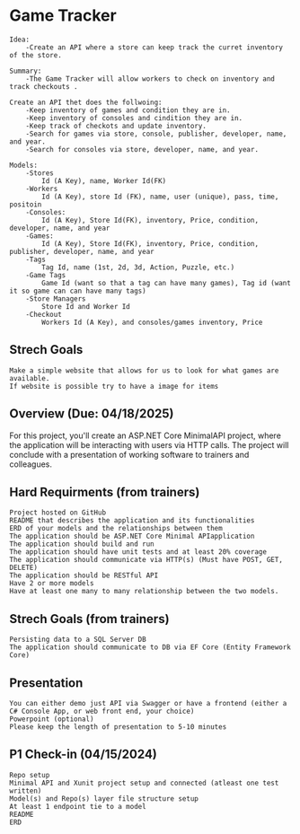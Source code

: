 # Game Tracker

    Idea:
        -Create an API where a store can keep track the curret inventory of the store.

    Summary:
        -The Game Tracker will allow workers to check on inventory and track checkouts .

    Create an API thet does the follwoing:
        -Keep inventory of games and condition they are in.
        -Keep inventory of consoles and cindition they are in.
        -Keep track of checkots and update inventory.
        -Search for games via store, console, publisher, developer, name, and year.
        -Search for consoles via store, developer, name, and year.

    Models: 
        -Stores
            Id (A Key), name, Worker Id(FK)
        -Workers
            Id (A Key), store Id (FK), name, user (unique), pass, time, positoin
        -Consoles:
            Id (A Key), Store Id(FK), inventory, Price, condition, developer, name, and year
        -Games:
            Id (A Key), Store Id(FK), inventory, Price, condition, publisher, developer, name, and year
        -Tags
            Tag Id, name (1st, 2d, 3d, Action, Puzzle, etc.)
        -Game Tags
            Game Id (want so that a tag can have many games), Tag id (want it so game can can have many tags)
        -Store Managers
            Store Id and Worker Id
        -Checkout
            Workers Id (A Key), and consoles/games inventory, Price
        

## Strech Goals

    Make a simple website that allows for us to look for what games are available.
    If website is possible try to have a image for items

## Overview (Due: 04/18/2025)

For this project, you'll create an ASP.NET Core MinimalAPI project, where the application will be interacting with users via HTTP calls. The project will conclude with a presentation of working software to trainers and colleagues.

## Hard Requirments (from trainers)

    Project hosted on GitHub
    README that describes the application and its functionalities
    ERD of your models and the relationships between them
    The application should be ASP.NET Core Minimal APIapplication
    The application should build and run
    The application should have unit tests and at least 20% coverage
    The application should communicate via HTTP(s) (Must have POST, GET, DELETE)
    The application should be RESTful API
    Have 2 or more models
    Have at least one many to many relationship between the two models.

## Strech Goals (from trainers)

    Persisting data to a SQL Server DB
    The application should communicate to DB via EF Core (Entity Framework Core)

## Presentation

    You can either demo just API via Swagger or have a frontend (either a C# Console App, or web front end, your choice)
    Powerpoint (optional)
    Please keep the length of presentation to 5-10 minutes

## P1 Check-in (04/15/2024)

    Repo setup
    Minimal API and Xunit project setup and connected (atleast one test written)
    Model(s) and Repo(s) layer file structure setup
    At least 1 endpoint tie to a model
    README
    ERD
